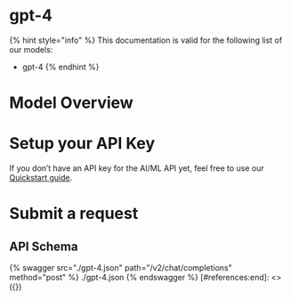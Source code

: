 [#references:start]: <> ({ "template": "openapi" })
# gpt-4

{% hint style="info" %}
This documentation is valid for the following list of our models:
* gpt-4
{% endhint %}

# Model Overview


# Setup your API Key
If you don’t have an API key for the AI/ML API yet, feel free to use our [Quickstart guide](https://docs.aimlapi.com/quickstart/setting-up).

# Submit a request
## API Schema
{% swagger src="./gpt-4.json" path="/v2/chat/completions" method="post" %}
./gpt-4.json
{% endswagger %}
[#references:end]: <> ({})